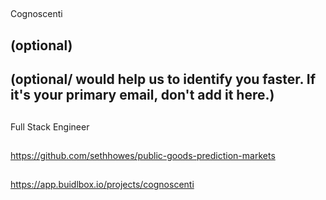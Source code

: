 ## <PROJECT NAME>
Cognoscenti

## <YOUR FULL NAME> (optional)

## <Used Email in Buidlbox> (optional/ would help us to identify you faster. If it's your primary email, don't add it here.)

## <YOUR ROLE ON THE TEAM>
Full Stack Engineer

## <LINK TO THE PROJECT REPOSITORY>
https://github.com/sethhowes/public-goods-prediction-markets

## <LINK TO BUIDLBOX SUBMISSION>
https://app.buidlbox.io/projects/cognoscenti

## <ANY LINKS TO YOUR SOCIALS THAT YOU WANT PEOPLE TO SEE WHO MIGHT COME ACROSS YOUR SUBMISSION IN THE FUTURE>
